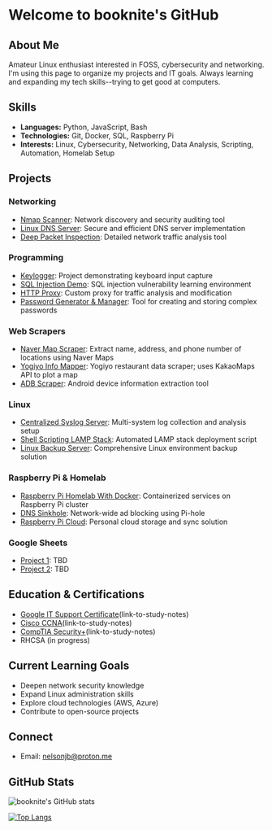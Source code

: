 # Welcome to booknite's GitHub

## About Me
Amateur Linux enthusiast interested in FOSS, cybersecurity and networking. I'm using this page to organize my projects and IT goals. Always learning and expanding my tech skills--trying to get good at computers.

## Skills
- **Languages:** Python, JavaScript, Bash
- **Technologies:** Git, Docker, SQL, Raspberry Pi
- **Interests:** Linux, Cybersecurity, Networking, Data Analysis, Scripting, Automation, Homelab Setup

## Projects

### Networking
- [Nmap Scanner](link-to-repo): Network discovery and security auditing tool
- [Linux DNS Server](link-to-repo): Secure and efficient DNS server implementation
- [Deep Packet Inspection](link-to-repo): Detailed network traffic analysis tool

### Programming
- [Keylogger](link-to-repo): Project demonstrating keyboard input capture
- [SQL Injection Demo](link-to-repo): SQL injection vulnerability learning environment
- [HTTP Proxy](link-to-repo): Custom proxy for traffic analysis and modification
- [Password Generator & Manager](link-to-repo): Tool for creating and storing complex passwords

### Web Scrapers
- [Naver Map Scraper](https://github.com/booknite/naver-scraper): Extract name, address, and phone number of locations using Naver Maps
- [Yogiyo Info Mapper](https://github.com/booknite/yogiyo-info-mapper): Yogiyo restaurant data scraper; uses KakaoMaps API to plot a map
- [ADB Scraper](link-to-repo): Android device information extraction tool

### Linux
- [Centralized Syslog Server](link-to-repo): Multi-system log collection and analysis setup
- [Shell Scripting LAMP Stack](link-to-repo): Automated LAMP stack deployment script
- [Linux Backup Server](link-to-repo): Comprehensive Linux environment backup solution

### Raspberry Pi & Homelab
- [Raspberry Pi Homelab With Docker](link-to-repo): Containerized services on Raspberry Pi cluster
- [DNS Sinkhole](link-to-repo): Network-wide ad blocking using Pi-hole
- [Raspberry Pi Cloud](link-to-repo): Personal cloud storage and sync solution

### Google Sheets
- [Project 1](link-to-repo): TBD
- [Project 2](link-to-repo): TBD

## Education & Certifications
- [Google IT Support Certificate](https://www.coursera.org/account/accomplishments/specialization/certificate/D5XG8HNZM5SE)(link-to-study-notes)
- [Cisco CCNA](https://www.credly.com/badges/2e94876a-96a0-41cf-8539-ea8fcdb6db5c/public_url)(link-to-study-notes)
- [CompTIA Security+](https://www.credly.com/badges/383c2474-f265-4451-8fa5-f3507ca6d012/public_url)(link-to-study-notes)
- RHCSA (in progress)

## Current Learning Goals
- Deepen network security knowledge
- Expand Linux administration skills
- Explore cloud technologies (AWS, Azure)
- Contribute to open-source projects

## Connect
- Email: [nelsonjb@proton.me](mailto:nelsonjb@proton.me)

## GitHub Stats
![booknite's GitHub stats](https://github-readme-stats.vercel.app/api?username=booknite&show_icons=true&theme=radical)

[![Top Langs](https://github-readme-stats.vercel.app/api/top-languages/?username=booknite&layout=compact&theme=radical)](https://github.com/anuraghazra/github-readme-stats)
